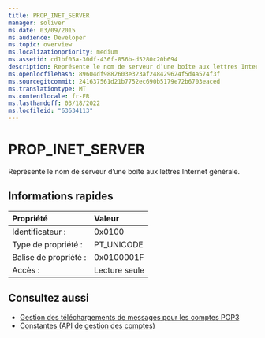 ```yaml
---
title: PROP_INET_SERVER
manager: soliver
ms.date: 03/09/2015
ms.audience: Developer
ms.topic: overview
ms.localizationpriority: medium
ms.assetid: cd1bf05a-30df-436f-856b-d5280c20b694
description: Représente le nom de serveur d’une boîte aux lettres Internet générale.
ms.openlocfilehash: 89604df9882603e323af248429624f5d4a574f3f
ms.sourcegitcommit: 241637561d21b7752ec690b5179e72b6703eaced
ms.translationtype: MT
ms.contentlocale: fr-FR
ms.lasthandoff: 03/18/2022
ms.locfileid: "63634113"
---
```

# <a name="prop_inet_server"></a>PROP_INET_SERVER

Représente le nom de serveur d’une boîte aux lettres Internet générale.
  
## <a name="quick-info"></a>Informations rapides

|Propriété |Valeur |
|:-----|:-----|
|Identificateur :  <br/> |0x0100  <br/> |
|Type de propriété :  <br/> |PT_UNICODE  <br/> |
|Balise de propriété :  <br/> |0x0100001F  <br/> |
|Accès :  <br/> |Lecture seule  <br/> |
   
## <a name="see-also"></a>Consultez aussi

- [Gestion des téléchargements de messages pour les comptes POP3](managing-message-downloads-for-pop3-accounts.md) 
- [Constantes (API de gestion des comptes)](constants-account-management-api.md)

